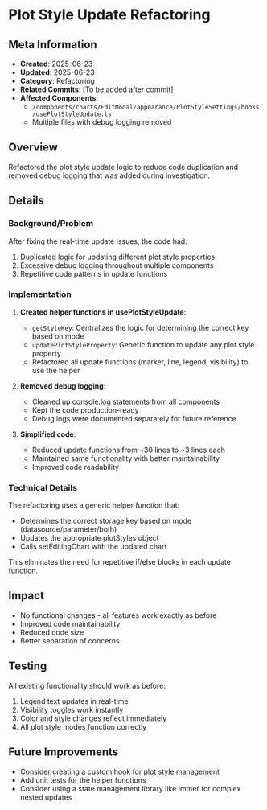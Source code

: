 # Plot Style Update Refactoring

## Meta Information
- **Created**: 2025-06-23
- **Updated**: 2025-06-23
- **Category**: Refactoring
- **Related Commits**: [To be added after commit]
- **Affected Components**: 
  - `/components/charts/EditModal/appearance/PlotStyleSettings/hooks/usePlotStyleUpdate.ts`
  - Multiple files with debug logging removed

## Overview
Refactored the plot style update logic to reduce code duplication and removed debug logging that was added during investigation.

## Details
### Background/Problem
After fixing the real-time update issues, the code had:
1. Duplicated logic for updating different plot style properties
2. Excessive debug logging throughout multiple components
3. Repetitive code patterns in update functions

### Implementation
1. **Created helper functions in usePlotStyleUpdate**:
   - `getStyleKey`: Centralizes the logic for determining the correct key based on mode
   - `updatePlotStyleProperty`: Generic function to update any plot style property
   - Refactored all update functions (marker, line, legend, visibility) to use the helper

2. **Removed debug logging**:
   - Cleaned up console.log statements from all components
   - Kept the code production-ready
   - Debug logs were documented separately for future reference

3. **Simplified code**:
   - Reduced update functions from ~30 lines to ~3 lines each
   - Maintained same functionality with better maintainability
   - Improved code readability

### Technical Details
The refactoring uses a generic helper function that:
- Determines the correct storage key based on mode (datasource/parameter/both)
- Updates the appropriate plotStyles object
- Calls setEditingChart with the updated chart

This eliminates the need for repetitive if/else blocks in each update function.

## Impact
- No functional changes - all features work exactly as before
- Improved code maintainability
- Reduced code size
- Better separation of concerns

## Testing
All existing functionality should work as before:
1. Legend text updates in real-time
2. Visibility toggles work instantly
3. Color and style changes reflect immediately
4. All plot style modes function correctly

## Future Improvements
- Consider creating a custom hook for plot style management
- Add unit tests for the helper functions
- Consider using a state management library like Immer for complex nested updates